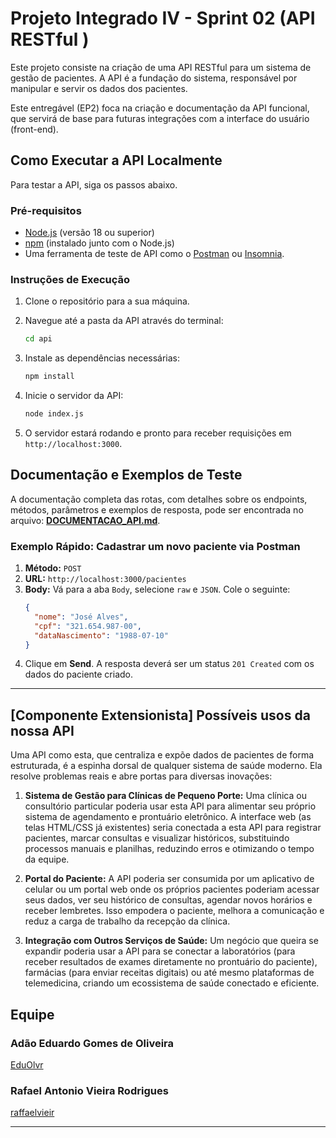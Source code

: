 # Projeto Integrado IV - Sprint 02 (API RESTful )

Este projeto consiste na criação de uma API RESTful para um sistema de gestão de pacientes. A API é a fundação do sistema, responsável por manipular e servir os dados dos pacientes.

Este entregável (EP2) foca na criação e documentação da API funcional, que servirá de base para futuras integrações com a interface do usuário (front-end).

## Como Executar a API Localmente

Para testar a API, siga os passos abaixo.

### Pré-requisitos

- [Node.js](https://nodejs.org/) (versão 18 ou superior)
- [npm](https://www.npmjs.com/) (instalado junto com o Node.js)
- Uma ferramenta de teste de API como o [Postman](https://www.postman.com/) ou [Insomnia](https://insomnia.rest/).

### Instruções de Execução

1.  Clone o repositório para a sua máquina.

2.  Navegue até a pasta da API através do terminal:
    ```bash
    cd api
    ```

3.  Instale as dependências necessárias:
    ```bash
    npm install
    ```

4.  Inicie o servidor da API:
    ```bash
    node index.js
    ```

5.  O servidor estará rodando e pronto para receber requisições em `http://localhost:3000`.

## Documentação e Exemplos de Teste

A documentação completa das rotas, com detalhes sobre os endpoints, métodos, parâmetros e exemplos de resposta, pode ser encontrada no arquivo: **[DOCUMENTACAO_API.md](DOCUMENTACAO_API.md)**.

### Exemplo Rápido: Cadastrar um novo paciente via Postman

1.  **Método:** `POST`
2.  **URL:** `http://localhost:3000/pacientes`
3.  **Body:** Vá para a aba `Body`, selecione `raw` e `JSON`. Cole o seguinte:
    ```json
    {
      "nome": "José Alves",
      "cpf": "321.654.987-00",
      "dataNascimento": "1988-07-10"
    }
    ```
4.  Clique em **Send**. A resposta deverá ser um status `201 Created` com os dados do paciente criado.

---

## [Componente Extensionista] Possíveis usos da nossa API

Uma API como esta, que centraliza e expõe dados de pacientes de forma estruturada, é a espinha dorsal de qualquer sistema de saúde moderno. Ela resolve problemas reais e abre portas para diversas inovações:

1.  **Sistema de Gestão para Clínicas de Pequeno Porte:** Uma clínica ou consultório particular poderia usar esta API para alimentar seu próprio sistema de agendamento e prontuário eletrônico. A interface web (as telas HTML/CSS já existentes) seria conectada a esta API para registrar pacientes, marcar consultas e visualizar históricos, substituindo processos manuais e planilhas, reduzindo erros e otimizando o tempo da equipe.

2.  **Portal do Paciente:** A API poderia ser consumida por um aplicativo de celular ou um portal web onde os próprios pacientes poderiam acessar seus dados, ver seu histórico de consultas, agendar novos horários e receber lembretes. Isso empodera o paciente, melhora a comunicação e reduz a carga de trabalho da recepção da clínica.

3.  **Integração com Outros Serviços de Saúde:** Um negócio que queira se expandir poderia usar a API para se conectar a laboratórios (para receber resultados de exames diretamente no prontuário do paciente), farmácias (para enviar receitas digitais) ou até mesmo plataformas de telemedicina, criando um ecossistema de saúde conectado e eficiente.


## Equipe

### Adão Eduardo Gomes de Oliveira

[EduOlvr](https://github.com/EduOlvr)

### Rafael Antonio Vieira Rodrigues

[raffaelvieir](https://github.com/raffaelvieir)

---
